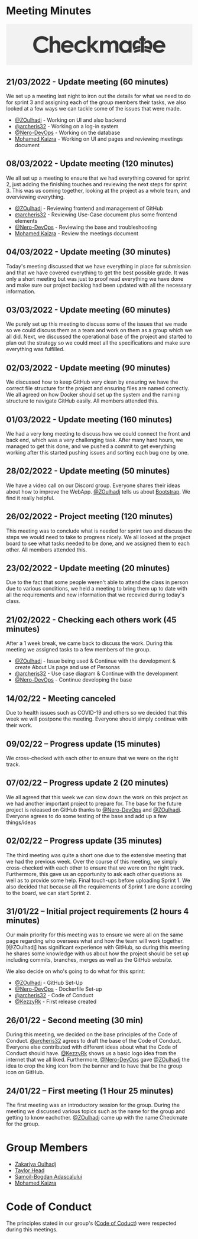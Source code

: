 # Meeting Minutes

![](/.git_assets/logo.png "Logo")

## 21/03/2022 - Update meeting (60 minutes)
We set up a meeting last night to iron out the details for what we need to do for sprint 3 and assigning each of the group members their tasks, we also looked at a few ways we can tackle some of the issues that were made.

* [@ZOulhadj](https://github.com/ZOulhadj) - Working on UI and also backend
* [@archeris32](https://github.com/archeris32) - Working on a log-in system
* [@Nero-DevOps](https://github.com/Nero-DevOps) - Working on the database
* [Mohamed Kaizra](https://github.com/KezzyRk) - Working on UI and pages and reviewing meetings document

## 08/03/2022 - Update meeting (120 minutes)
We all set up a meeting to ensure that we had everything covered for sprint 2, just adding the finishing touches and reviewing the next steps for sprint 3. This was us coming together, looking at the project as a whole team, and overviewing everything.

* [@ZOulhadj](https://github.com/ZOulhadj) - Reviewing frontend and management of GitHub
* [@archeris32](https://github.com/archeris32) - Reviewing Use-Case document plus some frontend elements 
* [@Nero-DevOps](https://github.com/Nero-DevOps) - Reviewing the base and troubleshooting
* [Mohamed Kaizra](https://github.com/KezzyRk) - Review the meetings document

## 04/03/2022 - Update meeting (30 minutes)
Today's meeting discussed that we have everything in place for submission and that we have covered everything to get the best possible grade. It was only a short meeting but was just to proof read everything we have done and make sure our project backlog had been updated with all the necessary information.


## 03/03/2022 - Update meeting (60 minutes)
We purely set up this meeting to discuss some of the issues that we made so we could discuss them as a team and work on them as a group which we all did. Next, we discussed the operational base of the project and started to plan out the strategy so we could meet all the specifications and make sure everything was fulfilled. 


## 02/03/2022 - Update meeting (90 minutes)
We discussed how to keep GitHub very clean by ensuring we have the correct file structure for the project and ensuring files are named correctly. We all agreed on how Docker should set up the system and the naming structure to navigate GitHub easily. All members attended this.

## 01/03/2022 - Update meeting (160 minutes)
We had a very long meeting to discuss how we could connect the front and back end, which was a very challenging task. After many hard hours, we managed to get this done, and we pushed a commit to get everything working after this started pushing issues and sorting each bug one by one.


## 28/02/2022 - Update meeting (50 minutes)
We have a video call on our Discord group. Everyone shares their ideas about how to improve the WebApp. 
[@ZOulhadj](https://github.com/ZOulhadj) tells us about [Bootstrap](https://getbootstrap.com/). We find it really helpful.


## 26/02/2022 - Project meeting (120 minutes)
This meeting was to conclude what is needed for sprint two and discuss the steps we would need to take to progress nicely. We all looked at the project board to see what tasks needed to be done, and we assigned them to each other. All members attended this.

## 23/02/2022 - Update meeting (20 minutes)
Due to the fact that some people weren't able to attend the class in person due to various conditions, we held a meeting to bring them up to date with all the requirements
and new information that we recevied during today's class.

## 21/02/2022 - Checking each others work (45 minutes)
After a 1 week break, we came back to discuss the work. During this meeting we assigned tasks to a few members of the group.

* [@ZOulhadj](https://github.com/ZOulhadj) - Issue being used & Continue with the development & create About Us page and use of Personas
* [@archeris32](https://github.com/archeris32) - Use case diagram & Continue with the development 
* [@Nero-DevOps](https://github.com/Nero-DevOps) - Continue developing the base

## 14/02/22 - Meeting canceled
Due to health issues such as COVID-19 and others so we decided that this week we will postpone the meeting. Everyone should simply continue with their work.

## 09/02/22 – Progress update (15 minutes)
We cross-checked with each other to ensure that we were on the right track.

## 07/02/22 – Progress update 2 (20 minutes)
We all agreed that this week we can slow down the work on this project as we had another important project to prepare for.
The base for the future project is released on GitHub thanks to [@Nero-DevOps](https://github.com/Nero-DevOps) and [@ZOulhadj](https://github.com/ZOulhadj).
Everyone agrees to do some testing of the base and add up a few things/ideas

## 02/02/22 – Progress update (35 minutes)
The third meeting was quite a short one due to the extensive meeting that we had the previous week. Over the course of this meeting, we simply cross-checked 
with each other to ensure that we were on the right track. Furthermore, this gave us an opportunity to ask each other questions as well as to provide some help.
Final touch-ups before uploading Sprint 1.
We also decided that because all the requirements of Sprint 1 are done acording to the board, we can start Sprint 2.

## 31/01/22 – Initial project requirements (2 hours 4 minutes)
Our main priority for this meeting was to ensure we were all on the same page regarding who oversees what and how the team will work together. [@ZOulhadj] has 
significant experience with GitHub, so during this meeting he shares some knowledge with us about how the project should be set up including commits, branches,
merges as well as the GitHub website.

We also decide on who's going to do what for this sprint:
* [@ZOulhadj](https://github.com/ZOulhadj) - GitHub Set-Up
* [@Nero-DevOps](https://github.com/Nero-DevOps) - Dockerfile Set-up
* [@archeris32](https://github.com/archeris32) - Code of Conduct
* [@KezzyRk](https://github.com/KezzyRk) - First release created


## 26/01/22 - Second meeting (30 min)
During this meeting, we decided on the base principles of the Code of Conduct. [@archeris32](https://github.com/archeris32) agrees to draft the base of the 
Code of Conduct. Everyone else contributed with different ideas about what the Code of Conduct should have. [@KezzyRk](https://github.com/KezzyRk) shows us a 
basic logo idea from the internet that we all liked. Furthermore, [@Nero-DevOps](https://github.com/Nero-DevOps) gave [@ZOulhadj](https://github.com/ZOulhadj)
the idea to crop the king icon from the banner and to have that be the group icon on GitHub.


## 24/01/22 – First meeting (1 Hour 25 minutes)
The first meeting was an introductory session for the group. During the meeting we discussed various topics such as the name for the group and getting 
to know eachother. [@ZOulhadj](https://github.com/ZOulhadj) came up with the name Checkmate for the group. 


# Group Members
* [Zakariya Oulhadj](https://github.com/ZOulhadj)
* [Taylor Head](https://github.com/Nero-DevOps)
* [Samoil-Bogdan Adascalului](https://github.com/archeris32)
* [Mohamed Kaizra](https://github.com/KezzyRk)

# Code of Conduct
The principles stated in our group's ([Code of Coduct](coursework/CODE_OF_CONDUCT.md)) were respected during this meetings.
